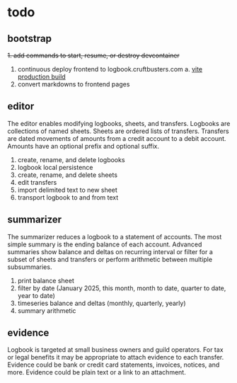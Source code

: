 # todo

## bootstrap

~~1. add commands to start, resume, or destroy devcontainer~~

1. continuous deploy frontend to logbook.cruftbusters.com
   a. [vite production build](https://vite.dev/guide/build.html)
1. convert markdowns to frontend pages

## editor

The editor enables modifying logbooks, sheets, and transfers. Logbooks are collections of named sheets. Sheets are ordered lists of transfers. Transfers are dated movements of amounts from a credit account to a debit account. Amounts have an optional prefix and optional suffix.

1. create, rename, and delete logbooks
1. logbook local persistence
1. create, rename, and delete sheets
1. edit transfers
1. import delimited text to new sheet
1. transport logbook to and from text

## summarizer

The summarizer reduces a logbook to a statement of accounts. The most simple summary is the ending balance of each account. Advanced summaries show balance and deltas on recurring interval or filter for a subset of sheets and transfers or perform arithmetic between multiple subsummaries.

1. print balance sheet
1. filter by date (January 2025, this month, month to date, quarter to date, year to date)
1. timeseries balance and deltas (monthly, quarterly, yearly)
1. summary arithmetic

## evidence

Logbook is targeted at small business owners and guild operators. For tax or legal benefits it may be appropriate to attach evidence to each transfer. Evidence could be bank or credit card statements, invoices, notices, and more. Evidence could be plain text or a link to an attachment.
